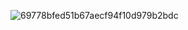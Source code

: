 
![69778bfed51b67aecf94f10d979b2bdc](https://github.com/ottohellwig/ottohellwig/assets/105997582/ceee43b3-2497-4781-b04e-e6dbc4e4e5ba)
